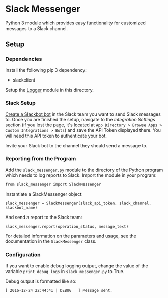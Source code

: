 # Slack Messenger

Python 3 module which provides easy functionality for customized messages to a Slack channel.

## Setup

### Dependencies

Install the following pip 3 dependency:
* slackclient

Setup the [Logger](https://github.com/jleung51/scripts/tree/master/modules/logger) module in this directory.

### Slack Setup

[Create a Slackbot bot](https://api.slack.com/bot-users) in the Slack team you want to send Slack messages to. Once you are finished the setup, navigate to the _Integration Settings_ section (if you lost the page, it's located at `App Directory > Browse Apps > Custom Integrations > Bots`) and save the API Token displayed there. You will need this API token to authenticate your bot.

Invite your Slack bot to the channel they should send a message to.

### Reporting from the Program

Add the `slack_messenger.py` module to the directory of the Python program which needs to log reports to Slack. Import the module in your program:

```
from slack_messenger import SlackMessenger
```

Instantiate a SlackMessenger object:
```
slack_messenger = SlackMessenger(slack_api_token, slack_channel, slackbot_name)
```

And send a report to the Slack team:
```
slack_messenger.report(operation_status, message_text)
```

For detailed information on the parameters and usage, see the documentation in the `SlackMessenger` class.

### Configuration

If you want to enable debug logging output, change the value of the variable `print_debug_logs` in `slack_messenger.py` to True.

Debug output is formatted like so:
```
[ 2016-12-24 22:44:41 | DEBUG   ] Message sent.
```
